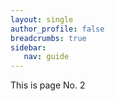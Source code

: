 ```yaml
---
layout: single
author_profile: false
breadcrumbs: true
sidebar:
   nav: guide
---
```


This is page No. 2

